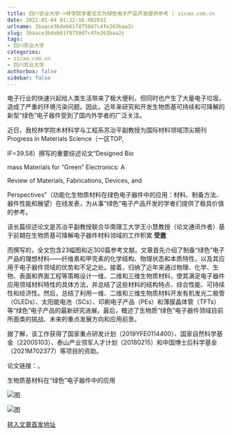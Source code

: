 ```yaml
---
title: 四川农业大学->林学院学者论文为绿色电子产品开发提供参考 | sicau.com.cn
date: 2022-01-04 01:22:16.002932
urlname: 3baace3bdeb61f8750d7c4fe263baa2c
slug: 3baace3bdeb61f8750d7c4fe263baa2c
tags: 
- 四川农业大学
categories:
- sicau.com.cn
- 四川农业大学
authorbox: false
sidebar: false
---
```

电子行业的快速兴起给人类生活带来了极大便利，但同时也产生了大量电子垃圾，造成了严重的环境污染问题。因此，近年来研究和开发生物质基可持续和可降解的新型“绿色”电子器件受到了国内外学者的广泛关注。

近日，我校林学院木材科学与工程系苏治平副教授为国际材料领域顶尖期刊Progress in Materials Science（一区TOP,

IF=39.58）撰写的重要综述论文“Designed Bio
<!--more-->
mass Materials for “Green” Electronics: A

Review of Materials, Fabrications, Devices, and

Perspectives”（功能化生物质材料在绿色电子器件中的应用：材料、制备方法、器件性能和展望）在线发表，为从事“绿色”电子产品开发的学者们提供了极具价值的参考。

该长篇综述论文是苏治平副教授联合华南理工大学王小慧教授（论文通讯作者）基于前期在生物质基可降解电子器件材料领域的工作积累 **受邀**

而撰写的，全文包含23幅图和近300篇参考文献。文章首先介绍了制备“绿色”电子产品的理想材料——纤维素和甲壳素的化学结构、物理状态和本质特性，以及其应用于电子器件领域的优势和不足之处。接着，归纳了近年来通过物理、化学、生物、表面和界面工程等策略设计一维、二维和三维生物质材料，使其满足电子器件应用领域材料特性的具体方法，并总结了这些材料的结构特点、综合性能、可持续性和经济性。然后，总结了利用一维、二维和三维生物质材料开发有机发光二极管（OLEDs）、太阳能电池（SCs）、印刷电子产品（PEs）和薄膜晶体管（TFTs）等“绿色”电子产品的最新研究进展。最后，概述了生物质“绿色”电子器件领域目前所面类的挑战、未来的重点发展方向和应用前景。

据了解，该工作获得了国家重点研发计划（2019YFE0114400）、国家自然科学基金（22005103）、泰山产业领军人才计划（20180215）和中国博士后科学基金（2021M702377）等项目的资助。

论文链接：。

生物质基材料在“绿色”电子器件中的应用

![图](https://news.sicau.edu.cn/__local/5/43/BB/3C136BF92DEAF4086D3DEAF0EF8_28B91D0B_BEA2D.png)

![图](https://news.sicau.edu.cn/__local/B/B2/59/A30B4C713DE66DCFC42D7A84C82_5E1B2CB0_24434.png)

[转入文章首发地址](https://news.sicau.edu.cn/info/1078/66367.htm)